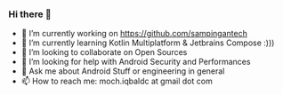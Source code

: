 ### Hi there 👋

<!--
**mochadwi/mochadwi** is a ✨ _special_ ✨ repository because its `README.md` (this file) appears on your GitHub profile.

Here are some ideas to get you started:

- 😄 Pronouns: None
- ⚡ Fun fact: None
-->

- 🔭 I’m currently working on https://github.com/sampingantech
- 🌱 I’m currently learning Kotlin Multiplatform & Jetbrains Compose :)))
- 👯 I’m looking to collaborate on Open Sources
- 🤔 I’m looking for help with Android Security and Performances
- 💬 Ask me about Android Stuff or engineering in general
- 📫 How to reach me: moch.iqbaldc at gmail dot com
